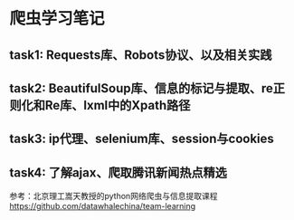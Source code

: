 # 爬虫学习笔记
## task1: Requests库、Robots协议、以及相关实践
## task2: BeautifulSoup库、信息的标记与提取、re正则化和Re库、lxml中的Xpath路径
## task3: ip代理、selenium库、session与cookies
## task4: 了解ajax、爬取腾讯新闻热点精选

参考：北京理工嵩天教授的python网络爬虫与信息提取课程
     <https://github.com/datawhalechina/team-learning>
